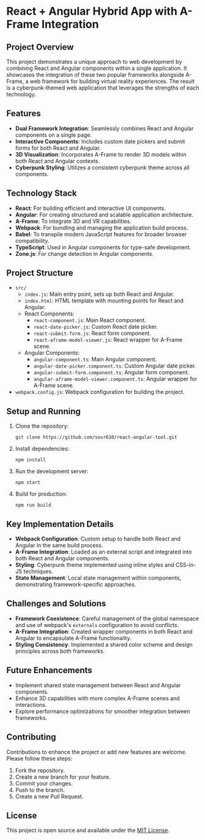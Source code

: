 # React + Angular Hybrid App with A-Frame Integration

## Project Overview

This project demonstrates a unique approach to web development by combining React and Angular components within a single application. It showcases the integration of these two popular frameworks alongside A-Frame, a web framework for building virtual reality experiences. The result is a cyberpunk-themed web application that leverages the strengths of each technology.

## Features

- **Dual Framework Integration**: Seamlessly combines React and Angular components on a single page.
- **Interactive Components**: Includes custom date pickers and submit forms for both React and Angular.
- **3D Visualization**: Incorporates A-Frame to render 3D models within both React and Angular contexts.
- **Cyberpunk Styling**: Utilizes a consistent cyberpunk theme across all components.

## Technology Stack

- **React**: For building efficient and interactive UI components.
- **Angular**: For creating structured and scalable application architecture.
- **A-Frame**: To integrate 3D and VR capabilities.
- **Webpack**: For bundling and managing the application build process.
- **Babel**: To transpile modern JavaScript features for broader browser compatibility.
- **TypeScript**: Used in Angular components for type-safe development.
- **Zone.js**: For change detection in Angular components.

## Project Structure

- `src/`
  - `index.js`: Main entry point, sets up both React and Angular.
  - `index.html`: HTML template with mounting points for React and Angular.
  - React Components:
    - `react-component.js`: Main React component.
    - `react-date-picker.js`: Custom React date picker.
    - `react-submit-form.js`: React form component.
    - `react-aframe-model-viewer.js`: React wrapper for A-Frame scene.
  - Angular Components:
    - `angular-component.ts`: Main Angular component.
    - `angular-date-picker.component.ts`: Custom Angular date picker.
    - `angular-submit-form.component.ts`: Angular form component.
    - `angular-aframe-model-viewer.component.ts`: Angular wrapper for A-Frame scene.
- `webpack.config.js`: Webpack configuration for building the project.

## Setup and Running

1. Clone the repository:
   ```
   git clone https://github.com/sovr610/react-angular-tool.git
   ```

2. Install dependencies:
   ```
   npm install
   ```

3. Run the development server:
   ```
   npm start
   ```

4. Build for production:
   ```
   npm run build
   ```

## Key Implementation Details

- **Webpack Configuration**: Custom setup to handle both React and Angular in the same build process.
- **A-Frame Integration**: Loaded as an external script and integrated into both React and Angular components.
- **Styling**: Cyberpunk theme implemented using inline styles and CSS-in-JS techniques.
- **State Management**: Local state management within components, demonstrating framework-specific approaches.

## Challenges and Solutions

- **Framework Coexistence**: Careful management of the global namespace and use of webpack's `externals` configuration to avoid conflicts.
- **A-Frame Integration**: Created wrapper components in both React and Angular to encapsulate A-Frame functionality.
- **Styling Consistency**: Implemented a shared color scheme and design principles across both frameworks.

## Future Enhancements

- Implement shared state management between React and Angular components.
- Enhance 3D capabilities with more complex A-Frame scenes and interactions.
- Explore performance optimizations for smoother integration between frameworks.

## Contributing

Contributions to enhance the project or add new features are welcome. Please follow these steps:

1. Fork the repository.
2. Create a new branch for your feature.
3. Commit your changes.
4. Push to the branch.
5. Create a new Pull Request.

## License

This project is open source and available under the [MIT License](LICENSE).
